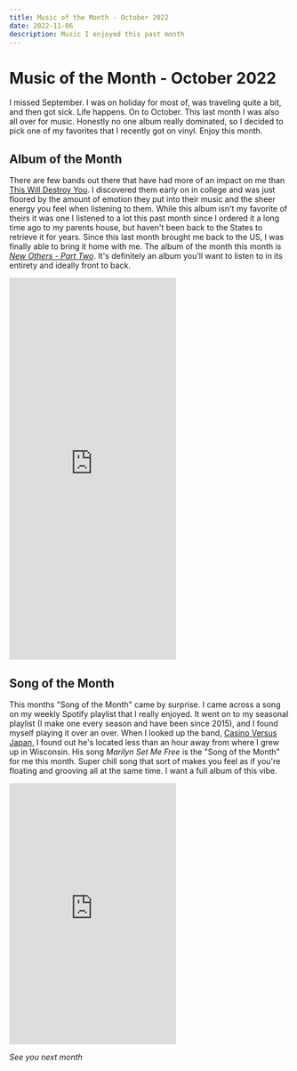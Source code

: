 ```yaml
---
title: Music of the Month - October 2022
date: 2022-11-06
description: Music I enjoyed this past month
---
```


# Music of the Month - October 2022

I missed September. I was on holiday for most of, was traveling quite a bit, and
then got sick. Life happens. On to October. This last month I was also all over
for music. Honestly no one album really dominated, so I decided to pick one of
my favorites that I recently got on vinyl. Enjoy this month.

## Album of the Month

There are few bands out there that have had more of an impact on me than [This
Will Destroy You](https://thiswilldestroyyoumusic.com/). I discovered them early
on in college and was just floored by the amount of emotion they put into their
music and the sheer energy you feel when listening to them. While this album
isn't my favorite of theirs it was one I listened to a lot this past month since
I ordered it a long time ago to my parents house, but haven't been back to the
States to retrieve it for years. Since this last month brought me back to the
US, I was finally able to bring it home with me. The album of the month this
month is [_New Others - Part
Two_](https://thiswilldestroyyou.bandcamp.com/album/new-others-part-two). It's
definitely an album you'll want to listen to in its entirety and ideally front
to back.

<iframe style="border: 0; max-width: 350px; height: 687px;" src="https://bandcamp.com/EmbeddedPlayer/album=1674374500/size=large/bgcol=333333/linkcol=ffffff/transparent=true/" seamless><a href="https://thiswilldestroyyou.bandcamp.com/album/new-others-part-two">New Others Part Two by This Will Destroy You</a></iframe>


## Song of the Month

This months "Song of the Month" came by surprise. I came across a song on my
weekly Spotify playlist that I really enjoyed. It went on to my seasonal
playlist (I make one every season and have been since 2015), and I found myself
playing it over an over. When I looked up the band, [Casino Versus
Japan](https://en.wikipedia.org/wiki/Casino_Versus_Japan), I found out he's
located less than an hour away from where I grew up in Wisconsin. His song
_Marilyn Set Me Free_ is the "Song of the Month" for me this month. Super chill
song that sort of makes you feel as if you're floating and grooving all at the
same time. I want a full album of this vibe.

<iframe style="border: 0; max-width: 350px; height: 470px;" src="https://bandcamp.com/EmbeddedPlayer/album=3771486512/size=large/bgcol=333333/linkcol=ffffff/tracklist=false/track=461733032/transparent=true/" seamless><a href="https://attacknine.bandcamp.com/album/hitori-kaiso-1998-2001">Hitori + Kaiso: 1998 - 2001 by Casino Versus Japan</a></iframe>

_See you next month_
